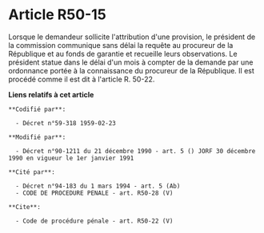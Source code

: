 # Article R50-15

Lorsque le demandeur sollicite l'attribution d'une provision, le président de la commission communique sans délai la requête
au procureur de la République et au fonds de garantie et recueille leurs observations. Le président statue dans le délai d'un
mois à compter de la demande par une ordonnance portée à la connaissance du procureur de la République. Il est procédé comme
il est dit à l'article R. 50-22.

**Liens relatifs à cet article**

	**Codifié par**:

	  - Décret n°59-318 1959-02-23

	**Modifié par**:

	  - Décret n°90-1211 du 21 décembre 1990 - art. 5 () JORF 30 décembre 1990 en vigueur le 1er janvier 1991

	**Cité par**:

	  - Décret n°94-183 du 1 mars 1994 - art. 5 (Ab)
	  - CODE DE PROCEDURE PENALE - art. R50-28 (V)

	**Cite**:

	  - Code de procédure pénale - art. R50-22 (V)
